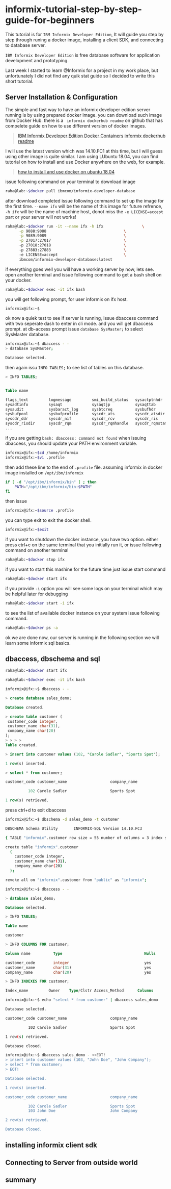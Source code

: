 # informix-tutorial-step-by-step-guide-for-beginners
This tutorial is for ```IBM Informix Developer Edition```, It will guide you step by step through runing a docker image, installing a client SDK, and connecting to database server.

```IBM Informix Developer Edition```  is free database software for application development and prototyping.

Last week I started to learn @Informix for a project in my work place, but unfortunately I did not find any quik stat guide so I decided to write this short tutorial.

## Server Installation & Configuration
The simple and fast way to have an informix developer edition server running is by using prepared docker image.
you can download such image from Docker Hub.
there is a ``` informix dockerhub readme``` on github that has compelete guide on how to use different version of docker images.

>[IBM Informix Developer Edition Docker Containers](https://hub.docker.com/r/ibmcom/informix-developer-database/)
>[informix dockerhub readme](https://github.com/informix/informix-dockerhub-readme)

I will use the latest version which was 14.10.FC1 at this time, but I will guess using other image is quite similar.
I am using LUbuntu 18.04, you can find tutorial on how to install and use Docker anywhere on the web, for example.

>[how to install and use docker on ubuntu 18.04](https://www.digitalocean.com/community/tutorials/how-to-install-and-use-docker-on-ubuntu-18-04)

issue following command on your terminal to download image

```sh
raha@lab:~$docker pull ibmcom/informix-developer-database
```
after download completed issue following command to set up the image for the first time. ```--name ifx``` will be the name of this image for future refrence, ```-h ifx``` will be the name of machine host, donot miss the ```-e LICENSE=accept``` part or your server will not works!

```sh
raha@lab:~$docker run -it --name ifx -h ifx					\
      -p 9088:9088                                  \
      -p 9089:9089                                  \
      -p 27017:27017                                \ 
      -p 27018:27018                                \ 
      -p 27883:27883                                \ 
      -e LICENSE=accept                             \
      ibmcom/informix-developer-database:latest
```
if everything goes well you will have a working server by now, lets see.
open another terminal and issue following command to get a bash shell on your docker.

```sh
raha@lab:~$docker exec -it ifx bash
```
you will get following prompt, for user informix on ifx host.

```sh
informix@ifx:~$
```
ok now a quiek test to see if server is running, Issue dbaccess command with two seperate dash to enter in cli mode. and you will get dbaccess prompt.
at db-access prompt issue ```database SysMaster;``` to select SysMaster database.

```sh
informix@ifx:~$ dbaccess - -
> database SysMaster;

Database selected.
```

then again issu ```INFO TABLES;``` to see list of tables on this database.

```sql
> INFO TABLES;


Table name

flags_text         logmessage         smi_build_status   sysactptnhdr      
sysadtinfo         sysaqt             sysaqtjp           sysaqttab         
sysaudit           sysbaract_log      sysbtcreq          sysbufhdr         
sysbufpool         sysbufprofile      syscdr_ats         syscdr_atsdir     
syscdr_ddr         syscdr_nif         syscdr_rcv         syscdr_ris        
syscdr_risdir      syscdr_rqm         syscdr_rqmhandle   syscdr_rqmstamp   
...

```
if you are getting ```bash: dbaccess: command not found``` when issuing dbaccess, you should update your PATH environment variable. 

```sh
informix@ifx:~$cd /home/informix
informix@ifx:~$vi .profile
```
then add these line to the end of  ```.profile``` file. assuming informix in docker image installed on ```/opt/ibm/informix```

```sh
if [ -d "/opt/ibm/informix/bin" ] ; then
    PATH="/opt/ibm/informix/bin:$PATH"
fi
```
then issue

```sh
informix@ifx:~$source .profile
```

you can type exit to exit the docker shell.
```sh
informix@ifx:~$exit
```

if you want to shutdown the docker instance, you have two option.
either press ctrl+c on the same terminal that you initially run it, or issue following command on another terminal


```sh
raha@lab:~$docker stop ifx 
```
if you want to start this mashine for the future time just issue start command
```sh
raha@lab:~$docker start ifx 
```
if you provide ```-i``` option you will see some logs on your terminal which may be helpful later for debugging

```sh
raha@lab:~$docker start -i ifx 
```

to see the list of available docker instance on your system issue following command.
```sh
raha@lab:~$docker ps -a
```
ok we are done now, our server is running in the following section we will learn some informix sql basics.

## dbaccess, dbschema and sql
```sh
raha@lab:~$docker start ifx 
```
```sh
raha@lab:~$docker exec -it ifx bash
```

```sh
informix@ifx:~$ dbaccess - -
```

```sql
> create database sales_demo;

Database created.
```

```sql
> create table customer (
 customer_code integer,
 customer_name char(31),
 company_name char(20)
);
> > > > 
Table created.
```
```sql
> insert into customer values (102, "Carole Sadler", "Sports Spot");

1 row(s) inserted.
```
```sql
> select * from customer;

customer_code customer_name                   company_name

          102 Carole Sadler                   Sports Spot         

1 row(s) retrieved.
```
press ctrl+d to exit dbaccess

```sh
informix@ifx:~$ dbschema -d sales_demo -t customer

DBSCHEMA Schema Utility       INFORMIX-SQL Version 14.10.FC3

{ TABLE "informix".customer row size = 55 number of columns = 3 index size = 0 }

create table "informix".customer 
  (
    customer_code integer,
    customer_name char(31),
    company_name char(20)
  );

revoke all on "informix".customer from "public" as "informix";

```
```sh
informix@ifx:~$ dbaccess - -
```

```sql
> database sales_demo;

Database selected.
```

```sql
> INFO TABLES;

Table name

customer
```

```sql
> INFO COLUMNS FOR customer;

Column name          Type                                    Nulls

customer_code        integer                                 yes
customer_name        char(31)                                yes
company_name         char(20)                                yes
```

```sql
> INFO INDEXES FOR customer;

Index_name         Owner    Type/Clstr Access_Method      Columns
```

```sh
informix@ifx:~$ echo "select * from customer" | dbaccess sales_demo

Database selected.

customer_code customer_name                   company_name

          102 Carole Sadler                   Sports Spot         

1 row(s) retrieved.

Database closed.
```

```sh
informix@ifx:~$ dbaccess sales_demo - <<EOT!
> insert into customer values (103, "John Doe", "John Company");
> select * from customer;
> EOT!

Database selected.

1 row(s) inserted.

customer_code customer_name                   company_name

          102 Carole Sadler                   Sports Spot         
          103 John Doe                        John Company        

2 row(s) retrieved.

Database closed.

```

## installing informix client sdk
## Connecting to Server from outside world
## summary
